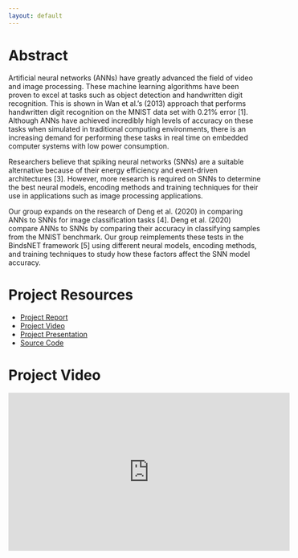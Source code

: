 ```yaml
---
layout: default
---
```

# Abstract

Artificial neural networks (ANNs) have greatly advanced the field of video and image processing. These machine learning algorithms have been proven to excel at tasks such as object detection and handwritten digit recognition. This is shown in Wan et al.’s (2013) approach that performs handwritten digit recognition on the MNIST data set with 0.21% error [1]. Although ANNs have achieved incredibly high levels of accuracy on these tasks when simulated in traditional computing environments, there is an increasing demand for performing these tasks in real time on embedded computer systems with low power consumption. 

Researchers believe that spiking neural networks (SNNs) are a suitable alternative because of their energy efficiency and event-driven architectures [3]. However, more research is required on SNNs to determine the best neural models, encoding methods and training techniques for their use in applications such as image processing applications.

Our group expands on the research of Deng et al. (2020) in comparing ANNs to SNNs for image classification tasks [4]. Deng et al. (2020) compare ANNs to SNNs by comparing their accuracy in classifying samples from the MNIST benchmark. Our group reimplements these tests in the BindsNET framework [5] using different neural models, encoding methods, and training techniques to study how these factors affect the SNN model accuracy.

# Project Resources
- [Project Report]()
- [Project Video](https://www.youtube.com/watch?v=yVP_vmSdnkg)
- [Project Presentation](./resources/snn_presentation.pdf)
- [Source Code](https://github.com/oshears/adv-ml-2020-snn-project)

# Project Video
<iframe width="560" height="315" src="https://www.youtube.com/embed/yVP_vmSdnkg" frameborder="0" allow="accelerometer; autoplay; clipboard-write; encrypted-media; gyroscope; picture-in-picture" allowfullscreen></iframe>
